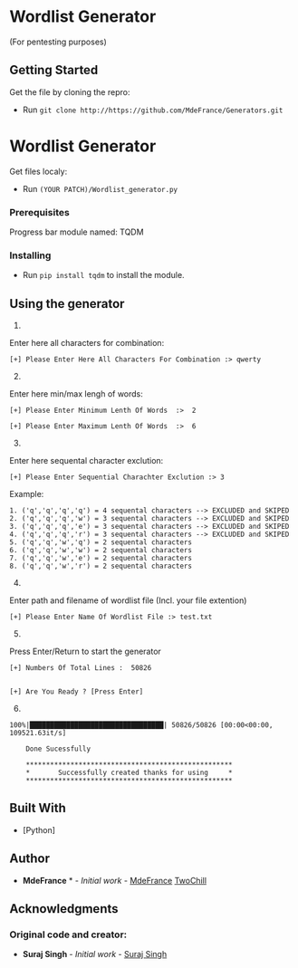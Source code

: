 # Wordlist Generator
(For pentesting purposes)



## Getting Started

Get the file by cloning the repro:
* Run ``` git clone http://https://github.com/MdeFrance/Generators.git ```

# Wordlist Generator
Get files localy:
* Run ```(YOUR PATCH)/Wordlist_generator.py```

### Prerequisites

Progress bar module named: TQDM

### Installing

* Run ``` pip install tqdm ``` to install the module.


## Using the generator

1.
Enter here all characters for combination:
```
[+] Please Enter Here All Characters For Combination :> qwerty
```

2.
Enter here min/max lengh of words:
```
[+] Please Enter Minimum Lenth Of Words  :>  2

[+] Please Enter Maximum Lenth Of Words  :>  6
```

3.
Enter here sequental character exclution:
```
[+] Please Enter Sequential Charachter Exclution :> 3
```
Example:
```
1. ('q','q','q','q') = 4 sequental characters --> EXCLUDED and SKIPED
2. ('q','q','q','w') = 3 sequental characters --> EXCLUDED and SKIPED
3. ('q','q','q','e') = 3 sequental characters --> EXCLUDED and SKIPED
4. ('q','q','q','r') = 3 sequental characters --> EXCLUDED and SKIPED
5. ('q','q','w','q') = 2 sequental characters
6. ('q','q','w','w') = 2 sequental characters
7. ('q','q','w','e') = 2 sequental characters
8. ('q','q','w','r') = 2 sequental characters
```

4.
Enter path and filename of wordlist file (Incl. your file extention)
```
[+] Please Enter Name Of Wordlist File :> test.txt
```

5.
Press Enter/Return to start the generator
```
[+] Numbers Of Total Lines :  50826


[+] Are You Ready ?	[Press Enter]
```

6. 
```
100%|█████████████████████████████████| 50826/50826 [00:00<00:00, 109521.63it/s]

	Done Sucessfully

	***************************************************
	*       Successfully created thanks for using     *
	***************************************************
```

## Built With

* [Python]


## Author

* **MdeFrance** * - *Initial work* - [MdeFrance](https://github.com/MdeFrance)
				     [TwoChill](https://github.com/TwoChill)

## Acknowledgments

### Original code and creator:

* **Suraj Singh** - *Initial work* - [Suraj Singh](http://bitforestinfo.blogspot.in/) 


